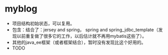 # myblog
 - 项目结构初始状态，可以复用。
 - 包含：结合了：jersey and spring， spring and spring_jdbc_template（发现以前重复做了很多它的工作，以后估计就不再用mybatis这些了）。
 - 其他的java_ee框架（或者框架结合），暂时没有发现比这个好用的。
 - TODO
